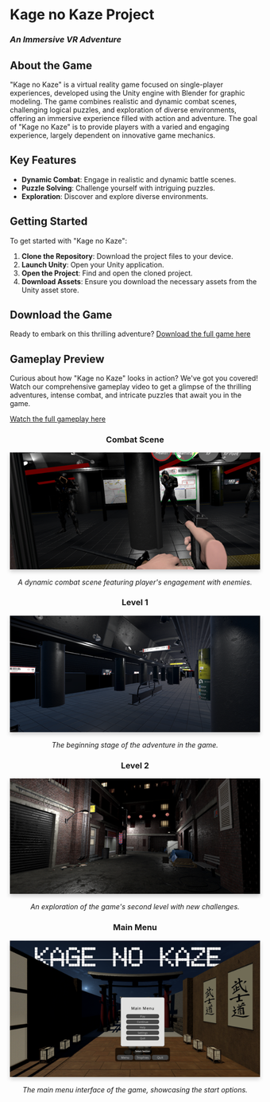 # Kage no Kaze Project
### _An Immersive VR Adventure_

## About the Game
"Kage no Kaze" is a virtual reality game focused on single-player experiences, developed using the Unity engine with Blender for graphic modeling. The game combines realistic and dynamic combat scenes, challenging logical puzzles, and exploration of diverse environments, offering an immersive experience filled with action and adventure. The goal of "Kage no Kaze" is to provide players with a varied and engaging experience, largely dependent on innovative game mechanics.

## Key Features
- **Dynamic Combat**: Engage in realistic and dynamic battle scenes.
- **Puzzle Solving**: Challenge yourself with intriguing puzzles.
- **Exploration**: Discover and explore diverse environments.

## Getting Started
To get started with "Kage no Kaze":
1. **Clone the Repository**: Download the project files to your device.
2. **Launch Unity**: Open your Unity application.
3. **Open the Project**: Find and open the cloned project.
4. **Download Assets**: Ensure you download the necessary assets from the Unity asset store.

## Download the Game
Ready to embark on this thrilling adventure?
[Download the full game here](https://1drv.ms/u/s!Au6sJeZ-719whfg0fwq8BzxQc538FQ?e=wISgSO)

## Gameplay Preview
Curious about how "Kage no Kaze" looks in action? We've got you covered! Watch our comprehensive gameplay video to get a glimpse of the thrilling adventures, intense combat, and intricate puzzles that await you in the game.

[Watch the full gameplay here](https://1drv.ms/u/s!Au6sJeZ-719whfgygh2G32HwdSSf1A?e=LTZHFY)

<h3 align="center">Combat Scene</h3>
<p align="center">
  <img src="https://github.com/JakubFeczko/Kage_no_Kaze/blob/main/Assets/Image/Fight.png?raw=true" alt="Dynamic combat scene in the game" style="box-shadow: 0 4px 8px 0 rgba(0,0,0,0.2);">
</p>
<p align="center"><i>A dynamic combat scene featuring player's engagement with enemies.</i></p>

<h3 align="center">Level 1</h3>
<p align="center">
  <img src="https://github.com/JakubFeczko/Kage_no_Kaze/blob/main/Assets/Image/Level1.png?raw=true" alt="First level of the game" style="box-shadow: 0 4px 8px 0 rgba(0,0,0,0.2);">
</p>
<p align="center"><i>The beginning stage of the adventure in the game.</i></p>

<h3 align="center">Level 2</h3>
<p align="center">
  <img src="https://github.com/JakubFeczko/Kage_no_Kaze/blob/main/Assets/Image/Level2.png?raw=true" alt="Second level of the game" style="box-shadow: 0 4px 8px 0 rgba(0,0,0,0.2);">
</p>
<p align="center"><i>An exploration of the game's second level with new challenges.</i></p>

<h3 align="center">Main Menu</h3>
<p align="center">
  <img src="https://github.com/JakubFeczko/Kage_no_Kaze/blob/main/Assets/Image/Menu.png?raw=true" alt="Game's main menu interface" style="box-shadow: 0 4px 8px 0 rgba(0,0,0,0.2);">
</p>
<p align="center"><i>The main menu interface of the game, showcasing the start options.</i></p>
